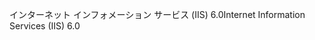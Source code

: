 <span data-ttu-id="5d5b2-101">インターネット インフォメーション サービス (IIS) 6.0</span><span class="sxs-lookup"><span data-stu-id="5d5b2-101">Internet Information Services (IIS) 6.0</span></span>